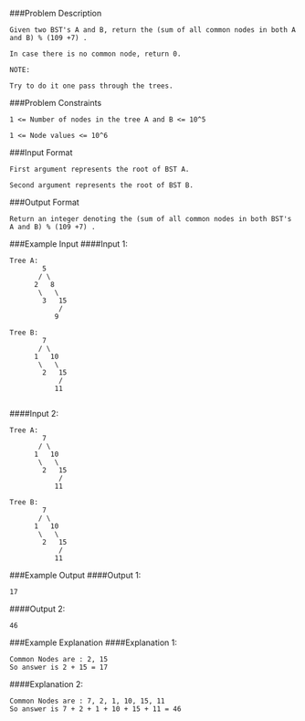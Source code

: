 ###Problem Description
```
Given two BST's A and B, return the (sum of all common nodes in both A and B) % (109 +7) .

In case there is no common node, return 0.

NOTE:

Try to do it one pass through the trees.
```


###Problem Constraints
```
1 <= Number of nodes in the tree A and B <= 10^5

1 <= Node values <= 10^6
```


###Input Format
```
First argument represents the root of BST A.

Second argument represents the root of BST B.
```


###Output Format
```
Return an integer denoting the (sum of all common nodes in both BST's A and B) % (109 +7) .
```


###Example Input
####Input 1:
```
Tree A:
        5
       / \
      2   8
       \   \
        3   15
            /
           9

Tree B:
        7
       / \
      1   10
       \   \
        2   15
            /
           11


```
####Input 2:
```
Tree A:
        7
       / \
      1   10
       \   \
        2   15
            /
           11

Tree B:
        7
       / \
      1   10
       \   \
        2   15
            /
           11

```
###Example Output
####Output 1:

```
17
```
####Output 2:

```
46
```


###Example Explanation
####Explanation 1:

```
Common Nodes are : 2, 15
So answer is 2 + 15 = 17
```
####Explanation 2:

```
Common Nodes are : 7, 2, 1, 10, 15, 11
So answer is 7 + 2 + 1 + 10 + 15 + 11 = 46
```